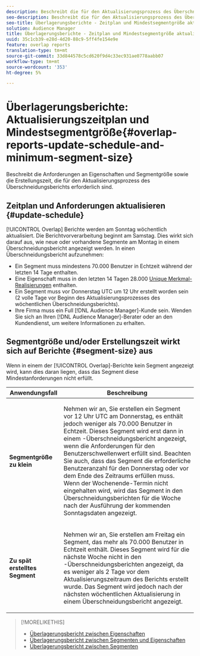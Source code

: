 ```yaml
---
description: Beschreibt die für den Aktualisierungsprozess des Überschneidungsberichts erforderlichen Anforderungen an die Segmentgröße und die Erstellungszeit.
seo-description: Beschreibt die für den Aktualisierungsprozess des Überschneidungsberichts erforderlichen Anforderungen an die Segmentgröße und die Erstellungszeit.
seo-title: Überlagerungsberichte - Zeitplan und Mindestsegmentgröße aktualisieren
solution: Audience Manager
title: Überlagerungsberichte - Zeitplan und Mindestsegmentgröße aktualisieren
uuid: 35c1cb39-e28d-4d20-88c9-5ff4fe154e9e
feature: overlap reports
translation-type: tm+mt
source-git-commit: 33d844578c5cd620f9d4c33ec931ae0778aabb07
workflow-type: tm+mt
source-wordcount: '353'
ht-degree: 5%

---
```



# Überlagerungsberichte: Aktualisierungszeitplan und Mindestsegmentgröße{#overlap-reports-update-schedule-and-minimum-segment-size}

Beschreibt die Anforderungen an Eigenschaften und Segmentgröße sowie die Erstellungszeit, die für den Aktualisierungsprozess des Überschneidungsberichts erforderlich sind.

## Zeitplan und Anforderungen aktualisieren {#update-schedule}

[!UICONTROL Overlap] Berichte werden am Sonntag wöchentlich aktualisiert. Die Berichtvorverarbeitung beginnt am Samstag. Dies wirkt sich darauf aus, wie neue oder vorhandene Segmente am Montag in einem Überschneidungsbericht angezeigt werden. In einen Überschneidungsbericht aufzunehmen:

* Ein Segment muss mindestens 70.000 Benutzer in Echtzeit während der letzten 14 Tage enthalten.
* Eine Eigenschaft muss in den letzten 14 Tagen 28.000 [Unique Merkmal-Realisierungen](/help/using/features/traits/trait-and-segment-qualification-reference.md) enthalten.
* Ein Segment muss vor Donnerstag UTC um 12 Uhr erstellt worden sein (2 volle Tage vor Beginn des Aktualisierungsprozesses des wöchentlichen Überschneidungsberichts).
* Ihre Firma muss ein Full [!DNL Audience Manager]-Kunde sein. Wenden Sie sich an Ihren [!DNL Audience Manager]-Berater oder an den Kundendienst, um weitere Informationen zu erhalten.

## Segmentgröße und/oder Erstellungszeit wirkt sich auf Berichte {#segment-size} aus

Wenn in einem der [!UICONTROL Overlap]-Berichte kein Segment angezeigt wird, kann dies daran liegen, dass das Segment diese Mindestanforderungen nicht erfüllt.

<table id="table_BE2937C1FA314BBDBD1D026321D6E6B1"> 
 <thead> 
  <tr> 
   <th colname="col1" class="entry"> Anwendungsfall </th> 
   <th colname="col2" class="entry"> Beschreibung </th> 
  </tr> 
 </thead>
 <tbody> 
  <tr> 
   <td colname="col1"> <p> <b>Segmentgröße zu klein</b> </p> </td> 
   <td colname="col2"> <p>Nehmen wir an, Sie erstellen ein Segment vor 12 Uhr UTC am Donnerstag, es enthält jedoch weniger als 70.000 Benutzer in Echtzeit. Dieses Segment wird erst dann in einem <span class="wintitle">-Überschneidungsbericht</span> angezeigt, wenn die Anforderungen für den Benutzerschwellenwert erfüllt sind. Beachten Sie auch, dass das Segment die erforderliche Benutzeranzahl für den Donnerstag oder vor dem Ende des Zeitraums erfüllen muss. Wenn der Wochenende-Termin nicht eingehalten wird, wird das Segment in den <span class="wintitle"> Überschneidungsberichten</span> für die Woche nach der Ausführung der kommenden Sonntagsdaten angezeigt. </p> </td> 
  </tr> 
  <tr> 
   <td colname="col1"> <p> <b>Zu spät erstelltes Segment</b> </p> </td> 
   <td colname="col2"> <p>Nehmen wir an, Sie erstellen am Freitag ein Segment, das mehr als 70.000 Benutzer in Echtzeit enthält. Dieses Segment wird für die nächste Woche nicht in den <span class="wintitle">-Überschneidungsberichten</span> angezeigt, da es weniger als 2 Tage vor dem Aktualisierungszeitraum des Berichts erstellt wurde. Das Segment wird jedoch nach der nächsten wöchentlichen Aktualisierung in einem <span class="wintitle"> Überschneidungsbericht</span> angezeigt. </p> </td> 
  </tr> 
 </tbody> 
</table>

>[!MORELIKETHIS]
>
>* [Überlagerungsbericht zwischen Eigenschaften](../../reporting/dynamic-reports/trait-trait-overlap-report.md#trait-to-trait-overlap-report)
>* [Überlagerungsbericht zwischen Segmenten und Eigenschaften](../../reporting/dynamic-reports/segment-trait-overlap-report.md)
>* [Überlagerungsbericht zwischen Segmenten](../../reporting/dynamic-reports/segment-segment-overlap-report.md)


